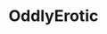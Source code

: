 ---
title: OddlyErotic
crosslinks:
- reallifedoodles
- Drama
- Simulated
- funny
- PareidoliaGoneWild
- food
---